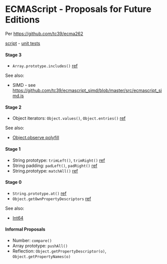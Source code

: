 # ECMAScript - Proposals for Future Editions

Per https://github.com/tc39/ecma262

[script](es-proposed.js) -
[unit tests](https://inexorabletash.github.io/polyfill/experimental/tests/es-proposed.html)

#### Stage 3

* `Array.prototype.includes()` [ref](https://github.com/domenic/Array.prototype.contains/)

See also:

* SIMD - see https://github.com/tc39/ecmascript_simd/blob/master/src/ecmascript_simd.js

#### Stage 2

* Object iterators: `Object.values()`, `Object.entries()` [ref](https://github.com/ljharb/proposal-object-values-entries)

See also:

* [Object.observe polyfill](https://gist.github.com/inexorabletash/8010316)

#### Stage 1

* String prototype: `trimLeft()`, `trimRight()` [ref](https://github.com/sebmarkbage/ecmascript-string-left-right-trim)
* String padding:  `padLeft()`, `padRight()` [ref](https://github.com/ljharb/proposal-string-pad-left-right)
* String.prototype: `matchAll()` [ref](https://github.com/ljharb/String.prototype.matchAll)

#### Stage 0

* `String.prototype.at()` [ref](https://github.com/mathiasbynens/String.prototype.at)
* `Object.getOwnPropertyDescriptors` [ref](https://gist.github.com/WebReflection/9353781)

See also:

* [Int64](https://github.com/inexorabletash/int64)

#### Informal Proposals

* Number: `compare()`
* Array prototype: `pushAll()`
* Reflection: `Object.getPropertyDescriptor(o)`, `Object.getPropertyNames(o)`
